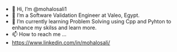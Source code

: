- 👋 Hi, I’m @mohalosali1
- 👀 I’m a Software Validation Engineer at Valeo, Egypt.
- 🌱 I’m currently learning Problem Solving using Cpp and Pyhton to enhance my skilss and learn more.
- 📫 How to reach me ...
- https://www.linkedin.com/in/mohalosali/

<!---
mohalosali1/mohalosali1 is a ✨ special ✨ repository because its `README.md` (this file) appears on your GitHub profile.
You can click the Preview link to take a look at your changes.
--->
